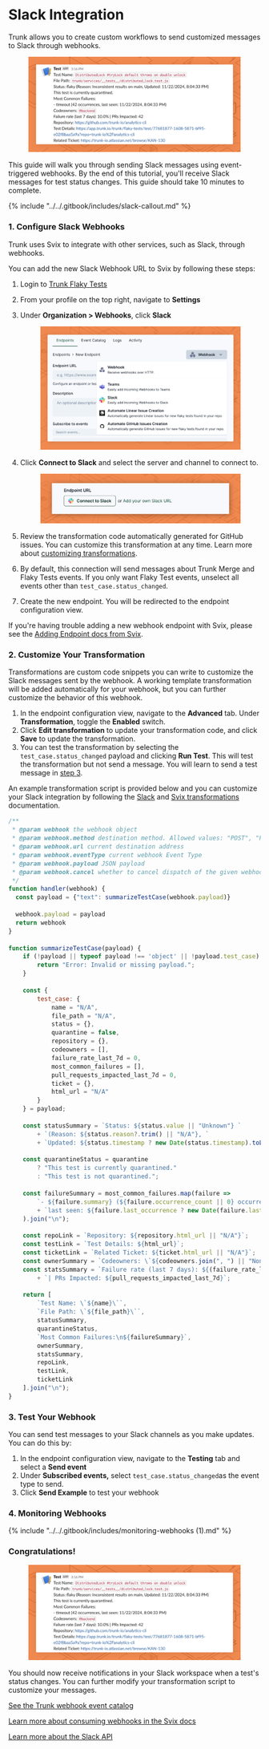 # Slack Integration

Trunk allows you to create custom workflows to send customized messages to Slack through webhooks.&#x20;

<figure><picture><source srcset="../../.gitbook/assets/example-slack-message (1).png" media="(prefers-color-scheme: dark)"><img src="../../.gitbook/assets/example-slack-message.png" alt=""></picture><figcaption></figcaption></figure>

This guide will walk you through sending Slack messages using event-triggered webhooks. By the end of this tutorial, you'll receive Slack messages for test status changes. This guide should take 10 minutes to complete.

{% include "../../.gitbook/includes/slack-callout.md" %}

### 1. Configure Slack Webhooks

Trunk uses Svix to integrate with other services, such as Slack, through webhooks.&#x20;

You can add the new Slack Webhook URL to Svix by following these steps:

1. Login to [Trunk Flaky Tests](https://app.trunk.io/login/?intent=flaky+tests)
2. From your profile on the top right, navigate to **Settings**
3.  Under **Organization > Webhooks**, click **Slack**&#x20;

    <figure><img src="../../.gitbook/assets/example-webhook-connector-light.png" alt=""><figcaption></figcaption></figure>
4.  Click **Connect to Slack** and select the server and channel to connect to.

    <figure><img src="../../.gitbook/assets/example-webhook-connector-slack (1).png" alt=""><figcaption></figcaption></figure>
5. Review the transformation code automatically generated for GitHub issues. You can customize this transformation at any time. Learn more about [customizing transformations](slack-integration.md#id-4.customize-your-transformation).
6. By default, this connection will send messages about Trunk Merge and Flaky Tests events. If you only want Flaky Test events, unselect all events other than `test_case.status_changed`.
7. Create the new endpoint. You will be redirected to the endpoint configuration view.

If you're having trouble adding a new webhook endpoint with Svix, please see the [Adding Endpoint docs from Svix](https://docs.svix.com/receiving/using-app-portal/adding-endpoints).

### 2. Customize Your Transformation

Transformations are custom code snippets you can write to customize the Slack messages sent by the webhook. A working template transformation will be added automatically for your webhook, but you can further customize the behavior of this webhook.

1. In the endpoint configuration view, navigate to the **Advanced** tab. Under **Transformation**, toggle the **Enabled** switch.
2. Click **Edit transformation** to update your transformation code, and click **Save** to update the transformation.
3. You can test the transformation by selecting the `test_case.status_changed` payload and clicking **Run Test**. This will test the transformation but not send a message. You will learn to send a test message in [step ](slack-integration.md#id-5.-test-your-webhook)[3](slack-integration.md#id-5.-test-your-webhook).

An example transformation script is provided below and you can customize your Slack integration by following the [Slack](https://api.slack.com/messaging/webhooks) and [Svix transformations](https://docs.svix.com/transformations#using-transformations) documentation.&#x20;

```javascript
/**
 * @param webhook the webhook object
 * @param webhook.method destination method. Allowed values: "POST", "PUT"
 * @param webhook.url current destination address
 * @param webhook.eventType current webhook Event Type
 * @param webhook.payload JSON payload
 * @param webhook.cancel whether to cancel dispatch of the given webhook
 */
function handler(webhook) {
  const payload = {"text": summarizeTestCase(webhook.payload)}
  
  webhook.payload = payload
  return webhook
}

function summarizeTestCase(payload) {
    if (!payload || typeof payload !== 'object' || !payload.test_case) {
        return "Error: Invalid or missing payload.";
    }

    const {
        test_case: {
            name = "N/A",
            file_path = "N/A",
            status = {},
            quarantine = false,
            repository = {},
            codeowners = [],
            failure_rate_last_7d = 0,
            most_common_failures = [],
            pull_requests_impacted_last_7d = 0,
            ticket = {},
            html_url = "N/A"
        }
    } = payload;

    const statusSummary = `Status: ${status.value || "Unknown"} `
        + `(Reason: ${status.reason?.trim() || "N/A"}, `
        + `Updated: ${status.timestamp ? new Date(status.timestamp).toLocaleString() : "Unknown"})`;

    const quarantineStatus = quarantine 
        ? "This test is currently quarantined." 
        : "This test is not quarantined.";

    const failureSummary = most_common_failures.map(failure =>
        `- ${failure.summary} (${failure.occurrence_count || 0} occurrences, `
        + `last seen: ${failure.last_occurrence ? new Date(failure.last_occurrence).toLocaleString() : "Unknown"})`
    ).join("\n");

    const repoLink = `Repository: ${repository.html_url || "N/A"}`;
    const testLink = `Test Details: ${html_url}`;
    const ticketLink = `Related Ticket: ${ticket.html_url || "N/A"}`;
    const ownerSummary = `Codeowners: \`${codeowners.join(", ") || "None"}\``;
    const statsSummary = `Failure rate (last 7 days): ${(failure_rate_last_7d * 100).toFixed(1)}% `
        + `| PRs Impacted: ${pull_requests_impacted_last_7d}`;

    return [
        `Test Name: \`${name}\``,
        `File Path: \`${file_path}\``,
        statusSummary,
        quarantineStatus,
        `Most Common Failures:\n${failureSummary}`,
        ownerSummary,
        statsSummary,
        repoLink,
        testLink,
        ticketLink
    ].join("\n");
}
```

### 3. Test Your Webhook

You can send test messages to your Slack channels as you make updates. You can do this by:

1. In the endpoint configuration view, navigate to the **Testing** tab and select a **Send event**
2. Under **Subscribed events,** select `test_case.status_changed`as the event type to send.
3. Click **Send Example** to test your webhook

### 4. Monitoring Webhooks

{% include "../../.gitbook/includes/monitoring-webhooks (1).md" %}

### Congratulations!

<figure><picture><source srcset="../../.gitbook/assets/example-slack-message (1).png" media="(prefers-color-scheme: dark)"><img src="../../.gitbook/assets/example-slack-message.png" alt=""></picture><figcaption></figcaption></figure>

You should now receive notifications in your Slack workspace when a test's status changes. You can further modify your transformation script to customize your messages.&#x20;

[See the Trunk webhook event catalog](https://www.svix.com/event-types/us/org_2eQPL41Ew5XSHxiXZIamIUIXg8H/#test_case.status_changed)

[Learn more about consuming webhooks in the Svix docs](https://docs.svix.com/receiving/introduction)

[Learn more about the Slack API](https://api.slack.com/messaging/webhooks)
